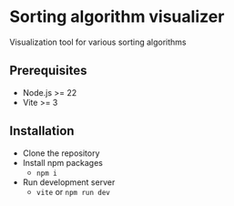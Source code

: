 # Sorting algorithm visualizer
Visualization tool for various sorting algorithms

## Prerequisites
- Node.js >= 22
- Vite >= 3

## Installation
- Clone the repository
- Install npm packages
  - `npm i`
- Run development server
  - `vite` or `npm run dev`
